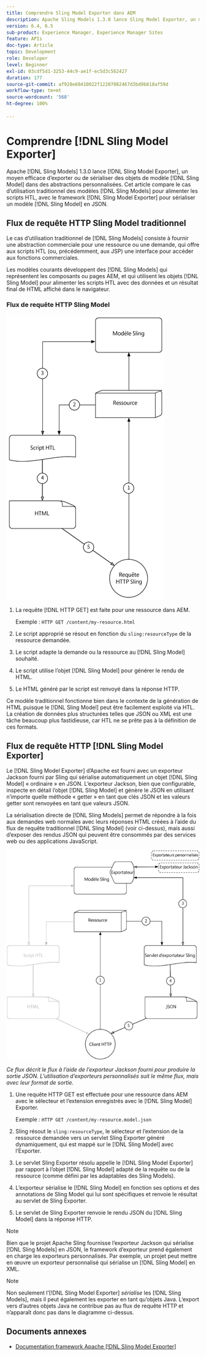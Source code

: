 ```yaml
---
title: Comprendre Sling Model Exporter dans AEM
description: Apache Sling Models 1.3.0 lance Sling Model Exporter, un moyen efficace d’exporter ou de sérialiser des objets de modèle Sling Model dans des abstractions personnalisées. Cet article compare le cas d’utilisation traditionnel des modèles Sling pour alimenter les scripts HTL, avec le framework Sling Model Exporter pour sérialiser un modèle Sling Model en JSON.
version: 6.4, 6.5
sub-product: Experience Manager, Experience Manager Sites
feature: APIs
doc-type: Article
topic: Development
role: Developer
level: Beginner
exl-id: 03cdf5d1-3253-44c9-ae1f-ec5d3c562427
duration: 177
source-git-commit: af928e60410022f12207082467d3bd9b818af59d
workflow-type: tm+mt
source-wordcount: '568'
ht-degree: 100%

---
```


# Comprendre [!DNL Sling Model Exporter]

Apache [!DNL Sling Models] 1.3.0 lance [!DNL Sling Model Exporter], un moyen efficace d’exporter ou de sérialiser des objets de modèle [!DNL Sling Model] dans des abstractions personnalisées. Cet article compare le cas d’utilisation traditionnel des modèles [!DNL Sling Models] pour alimenter les scripts HTL, avec le framework [!DNL Sling Model Exporter] pour sérialiser un modèle [!DNL Sling Model] en JSON.

## Flux de requête HTTP Sling Model traditionnel

Le cas d’utilisation traditionnel de [!DNL Sling Models] consiste à fournir une abstraction commerciale pour une ressource ou une demande, qui offre aux scripts HTL (ou, précédemment, aux JSP) une interface pour accéder aux fonctions commerciales.

Les modèles courants développent des [!DNL Sling Models] qui représentent les composants ou pages AEM, et qui utilisent les objets [!DNL Sling Model] pour alimenter les scripts HTL avec des données et un résultat final de HTML affiché dans le navigateur.

### Flux de requête HTTP Sling Model

![Flux de requête Sling Model.](./assets/understand-sling-model-exporter/sling-model-request-flow.png)

1. La requête [!DNL HTTP GET] est faite pour une ressource dans AEM.

   Exemple : `HTTP GET /content/my-resource.html`

1. Le script approprié se résout en fonction du `sling:resourceType` de la ressource demandée.

1. Le script adapte la demande ou la ressource au [!DNL Sling Model] souhaité.

1. Le script utilise l’objet [!DNL Sling Model] pour générer le rendu de HTML.

1. Le HTML généré par le script est renvoyé dans la réponse HTTP.

Ce modèle traditionnel fonctionne bien dans le contexte de la génération de HTML puisque le [!DNL Sling Model] peut être facilement exploité via HTL. La création de données plus structurées telles que JSON ou XML est une tâche beaucoup plus fastidieuse, car HTL ne se prête pas à la définition de ces formats.

## Flux de requête HTTP [!DNL Sling Model Exporter]

Le [!DNL Sling Model Exporter] d’Apache est fourni avec un exporteur Jackson fourni par Sling qui sérialise automatiquement un objet [!DNL Sling Model] « ordinaire » en JSON. L’exporteur Jackson, bien que configurable, inspecte en détail l’objet [!DNL Sling Model] et génère le JSON en utilisant n’importe quelle méthode « getter » en tant que clés JSON et les valeurs getter sont renvoyées en tant que valeurs JSON.

La sérialisation directe de [!DNL Sling Models] permet de répondre à la fois aux demandes web normales avec leurs réponses HTML créées à l’aide du flux de requête traditionnel [!DNL Sling Model] (voir ci-dessus), mais aussi d’exposer des rendus JSON qui peuvent être consommés par des services web ou des applications JavaScript.

![Flux de requête HTTP Sling Model Exporter.](./assets/understand-sling-model-exporter/sling-model-exporter-request-flow.png)

*Ce flux décrit le flux à l’aide de l’exporteur Jackson fourni pour produire la sortie JSON. L’utilisation d’exporteurs personnalisés suit le même flux, mais avec leur format de sortie.*

1. Une requête HTTP GET est effectuée pour une ressource dans AEM avec le sélecteur et l’extension enregistrés avec le [!DNL Sling Model] Exporter.

   Exemple : `HTTP GET /content/my-resource.model.json`

1. Sling résout le `sling:resourceType`, le sélecteur et l’extension de la ressource demandée vers un servlet Sling Exporter généré dynamiquement, qui est mappé sur le [!DNL Sling Model] avec l’Exporter.
1. Le servlet Sling Exporter résolu appelle le [!DNL Sling Model Exporter] par rapport à l’objet [!DNL Sling Model] adapté de la requête ou de la ressource (comme défini par les adaptables des Sling Models).
1. L’exporteur sérialise le [!DNL Sling Model] en fonction ses options et des annotations de Sling Model qui lui sont spécifiques et renvoie le résultat au servlet de Sling Exporter.
1. Le servlet de Sling Exporter renvoie le rendu JSON du [!DNL Sling Model] dans la réponse HTTP.

>[!NOTE]
>
>Bien que le projet Apache Sling fournisse l’exporteur Jackson qui sérialise [!DNL Sling Models] en JSON, le framework d’exporteur prend également en charge les exporteurs personnalisés. Par exemple, un projet peut mettre en œuvre un exporteur personnalisé qui sérialise un [!DNL Sling Model] en XML.

>[!NOTE]
>
>Non seulement l’[!DNL Sling Model Exporter] *sérialise* les [!DNL Sling Models], mais il peut également les exporter en tant qu’objets Java. L’export vers d’autres objets Java ne contribue pas au flux de requête HTTP et n’apparaît donc pas dans le diagramme ci-dessus.

## Documents annexes

* [Documentation framework Apache [!DNL Sling Model Exporter] ](https://sling.apache.org/documentation/bundles/models.html#exporter-framework-since-130)
